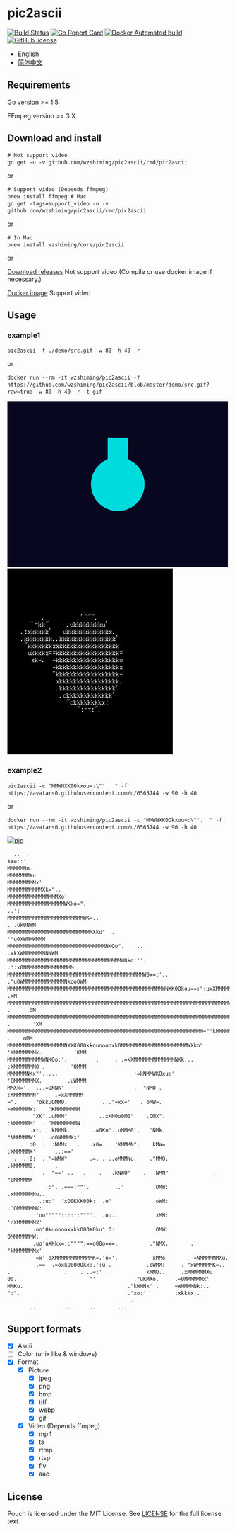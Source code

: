 # pic2ascii

[![Build Status](https://travis-ci.org/wzshiming/pic2ascii.svg?branch=master)](https://travis-ci.org/wzshiming/pic2ascii)
[![Go Report Card](https://goreportcard.com/badge/github.com/wzshiming/pic2ascii)](https://goreportcard.com/report/github.com/wzshiming/pic2ascii)
[![Docker Automated build](https://img.shields.io/docker/automated/wzshiming/pic2ascii.svg?maxAge=2592000?style=plastic)](https://github.com/wzshiming/pic2ascii/)
[![GitHub license](https://img.shields.io/github/license/wzshiming/pic2ascii.svg)](https://github.com/wzshiming/pic2ascii/blob/master/LICENSE)

- [English](https://github.com/wzshiming/pic2ascii/blob/master/README.md)
- [简体中文](https://github.com/wzshiming/pic2ascii/blob/master/README_cn.md)

## Requirements

Go version >= 1.5.

FFmpeg version >= 3.X

## Download and install

``` shell
# Not support video
go get -u -v github.com/wzshiming/pic2ascii/cmd/pic2ascii
```

or

``` shell
# Support video (Depends ffmpeg)
brew install ffmpeg # Mac
go get -tags=support_video -u -v github.com/wzshiming/pic2ascii/cmd/pic2ascii
```

or

``` shell
# In Mac
brew install wzshiming/core/pic2ascii
```

or

[Download releases](https://github.com/wzshiming/pic2ascii/releases) Not support video (Compile or use docker image if necessary.)

[Docker image](https://hub.docker.com/r/wzshiming/pic2ascii/) Support video

## Usage

### example1

``` shell
pic2ascii -f ./demo/src.gif -w 80 -h 40 -r
```

or

``` shell
docker run --rm -it wzshiming/pic2ascii -f https://github.com/wzshiming/pic2ascii/blob/master/demo/src.gif?raw=true -w 80 -h 40 -r -t gif
```

![src](https://github.com/wzshiming/pic2ascii/blob/master/demo/src.gif?raw=true)
![dist](https://github.com/wzshiming/pic2ascii/blob/master/demo/dist.gif?raw=true)

### example2

``` shell
pic2ascii -c "MMWNXK0Okxou=:\"'.  " -f https://avatars0.githubusercontent.com/u/6565744 -w 90 -h 40
```

or

``` shell
docker run --rm -it wzshiming/pic2ascii -c "MMWNXK0Okxou=:\"'.  " -f https://avatars0.githubusercontent.com/u/6565744 -w 90 -h 40
```

[![pic](https://avatars0.githubusercontent.com/u/6565744)](https://github.com/wzshiming)

``` log
  ..  .
kx=::'
MMMMMNo.
MMMMMMMXu
MMMMMMMMMx'
MMMMMMMMMMMXk="..
MMMMMMMMMMMMMMMMXo'
MMMMMMMMMMMMMMMMMMWKko=".                                                             ..':
MMMMMMMMMMMMMMMMMMMMMMMMWK=..                                                    . .uk0NWM
MMMMMMMMMMMMMMMMMMMMMMMMMMMXku"  .                                            '"u0XWMMWMMM
MMMMMMMMMMMMMMMMMMMMMMMMMMMMMMMNKOo".    ..                               .=kXWMMMMMMNNNWM
MMMMMMMMMMMMMMMMMMMMMMMMMMMMMMMMMMMMW0ko:''.                         .':x0NMMMMMMMMMMMMMMM
MMMMMMMMMMMMMMMMMMMMMMMMMMMMMMMMMMMMMMMMMMMW0x=:'..              ."u0WMMMMMMMMMMMMMNkooOWM
MMMMMMMMMMMMMMMMMMMMMMMMMMMMMMMMMMMMMMMMMMMMMMMMMWNXK0Okou==:":uxXMMMMMMMMMMMMMWk:''   .xM
MMMMMMMMMMMMMMMMMMMMMMMMMMMMMMMMMMMMMMMMMMMMMMMMMMMMMMMMMMMMMMMMMMMMMMWMMMMMMWk" .     .oM
MMMMMMMMMMMMMMMMMMMMMMMMMMMMMMMMMMMMMMMMMMMMMMMMMMMMMMMMMMMMMMMMMMMMMMMMMMMKu' .       'XM
MMMMMMMMMMMMMMMMMMMMMMMMMMMMMMMMMMMMMMMMMMMMMMMMMMMMMMMMMMMMMM=""kMMMMMMMMN..     .    oMM
MMMMMMMMMMMMMMMMMMNXXK00Okkouooooxk0NMMMMMMMMMMMMMMMMMMMMWXko"   'KMMMMMMMk.          'KMM
MMMMMMMMMMMWNKOo:'.         .     . .=kXMMMMMMMMMMMMMNKk:..      :XMMMMMMMO .        'OMMM
MMMMMMNKx"'.....                        '=kNMMWKOxu:'            'OMMMMMMMX.        .uWMMM
MMXk='.  ...=ONNK'                      .  "NMO .                 :KMMMMMMN"     .=xXMMMMM
=".      "okkuOMM0.           ..."=xx='   . oMW=.                  =WMMMMMW:    'KMMMMMMMM
        "XK"..uMMM"          ..xKN0o0M0"    .OMX".                 :NMMMMMM"  . "MMMMMMMMN
       .x:. . kMMMk.       .=0Ku"..uMMM0'.   "NMk.                 "NMMMMMW'  . .oONMMMXx'
    . .o0. .. :NMMx   .   .x0=..  'XMMMN".    kMW=                 :XMMMMMX'      ..:=='
  .  .:0:  . '=WMW"       .=. . ..oMMMNu.    ."MMO.                .kMMMMM0.      .
           .  "==' ..   .    .   .kNWO"    .  'NMN"              . "0MMMMMX
            .:". .===:""'.     '  ..'         .OMW:              .xNMMMMMNu..
          .:u:'  'xO0KKK00k:  .o"             .oWM:            .'OMMMMMMK:.
         'uu"""""::::::"""'.  .ou..           .xMM:           'oXMMMMMMX'
        .uo"0kuooooxxkkO00X0ku":O:            .OMW:           OMMMMMMMW:  .
        .uo'uXKkx=::"""":==o00o=x=.          ."NMX.       . "kMMMMMMMx'
         =x''oXMMMMMMMMMMMMK=.'o='.           xMMo         =NMMMMMMXu.
         .==  .=oxkO000Okx:.':u..           .oWMX:     . "xWMMMMMK=..
.                 .    . ..=:' .            kMMO..     .xMMMMMMXu
0o.                       ''            ."uKMXo.     .=0MMMMMMx'
MMKu.                                 ."kWMNx' .     =WMMMMNk:..
":".                                  ."xo:'         :xkkkx:.
                                       .
       ..         ..      ..       ...

```

## Support formats

- [x] Ascii
- [ ] Color (unix like & windows)
- [x] Format
  - [x] Picture
    - [x] jpeg
    - [x] png
    - [x] bmp
    - [x] tiff
    - [x] webp
    - [x] gif
  - [x] Video (Depends ffmpeg)
    - [x] mp4
    - [x] ts
    - [x] rtmp
    - [x] rtsp
    - [x] flv
    - [x] aac

## License

Pouch is licensed under the MIT License. See [LICENSE](https://github.com/wzshiming/pic2ascii/blob/master/LICENSE) for the full license text.
